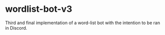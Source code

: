 # wordlist-bot-v3
Third and final implementation of a word-list bot with the intention to be ran in Discord.
